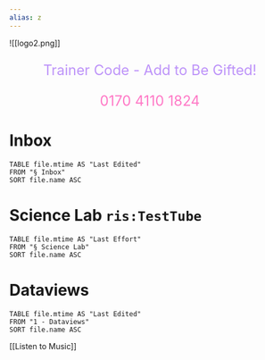 ```yaml
---
alias: z
---
```


![[logo2.png]]
<p style="font-size: 1.8em; color: #bd93f9; text-align: center">Trainer Code - Add to Be Gifted!</p>
<p style="font-size: 1.8em; color: #ff79c6; text-align: center">0170 4110 1824</p>

# Inbox

```dataview
TABLE file.mtime AS "Last Edited"
FROM "§ Inbox"
SORT file.name ASC
```

# Science Lab `ris:TestTube`
```dataview
TABLE file.mtime AS "Last Effort"
FROM "§ Science Lab"
SORT file.name ASC
```

# Dataviews

```dataview
TABLE file.mtime AS "Last Edited"
FROM "1 - Dataviews"
SORT file.name ASC
```

[[Listen to Music]]

